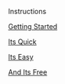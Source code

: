 Instructions

[Getting Started](https://github.com/Zero-Smith/Repo-1/blob/main/Step1)

[Its Quick](https://github.com/Zero-Smith/Repo-1/blob/main/Step2.md)

[Its Easy](https://github.com/Zero-Smith/Repo-1/blob/main/Step3)

[And Its Free](https://github.com/Zero-Smith/Repo-1/blob/main/Step4)
